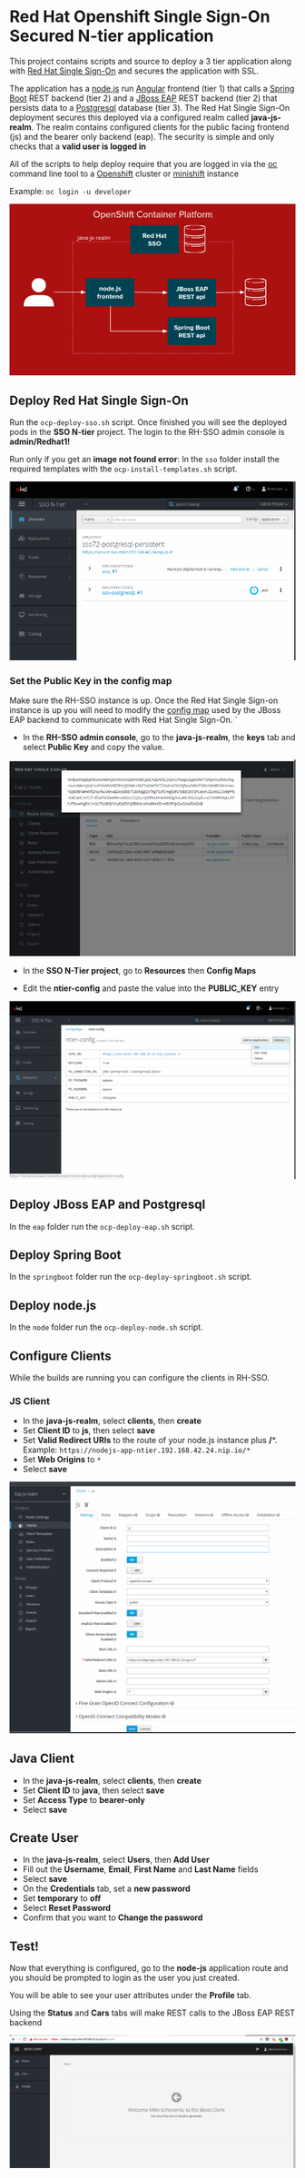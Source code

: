 # Red Hat Openshift Single Sign-On Secured N-tier application

This project contains scripts and source to deploy a 3 tier application along with [Red Hat Single Sign-On](https://access.redhat.com/products/red-hat-single-sign-on) and secures the application with SSL.

The application has a [node.js](https://nodejs.org/en/) run [Angular](https://angular.io/) frontend (tier 1) that calls a 
[Spring Boot](http://spring.io/projects/spring-boot) REST backend (tier 2) and a 
[JBoss EAP](https://access.redhat.com/products/red-hat-jboss-enterprise-application-platform/) REST backend (tier 2) that persists data
to a [Postgresql](https://www.postgresql.org/) database (tier 3).
The Red Hat Single Sign-On deployment secures this deployed via a configured realm called **java-js-realm**.  The realm contains
configured clients for the public facing frontend (js) and the bearer only backend (eap). The security is simple and only checks that a **valid user is logged in**

All of the scripts to help deploy require that you are logged in via the [oc](https://docs.openshift.com/container-platform/3.10/cli_reference/get_started_cli.html) command line tool to 
a [Openshift](https://www.openshift.com/) cluster or [minishift](https://www.okd.io/minishift/) instance

Example: `oc login -u developer`

![screenshot](./screenshots/summary.png)

## Deploy Red Hat Single Sign-On

Run the `ocp-deploy-sso.sh` script.  Once finished you will see the deployed pods in the **SSO N-tier** project.
The login to the RH-SSO admin console is **admin/Redhat1!**

Run only if you get an **image not found error**: In the `sso` folder install the required templates with the `ocp-install-templates.sh` script.

![screenshot](./screenshots/sso.png)

### Set the Public Key in the config map

Make sure the RH-SSO instance is up. Once the Red Hat Single Sign-on instance is up you will need to modify the [config map](https://docs.openshift.com/container-platform/3.10/dev_guide/configmaps.html) used
by the JBoss EAP backend to communicate with Red Hat Single Sign-On.
`
* In the **RH-SSO admin console**, go to the **java-js-realm**, the **keys** tab and select **Public Key** and copy the value.

![screenshot](./screenshots/key.png)

* In the **SSO N-Tier project**, go to **Resources** then **Config Maps**

* Edit the **ntier-config** and paste the value into the **PUBLIC_KEY** entry

![screenshot](./screenshots/config.png)

## Deploy JBoss EAP and Postgresql

In the `eap` folder run the `ocp-deploy-eap.sh` script.

## Deploy Spring Boot

In the `springboot` folder run the `ocp-deploy-springboot.sh` script.

## Deploy node.js

In the `node` folder run the `ocp-deploy-node.sh` script.

## Configure Clients

While the builds are running you can configure the clients in RH-SSO. 

### JS Client
* In the **java-js-realm**, select **clients**, then **create**
* Set **Client ID** to **js**, then select **save**
* Set **Valid Redirect URIs** to the route of your node.js instance plus **/***.  Example: `https://nodejs-app-ntier.192.168.42.24.nip.io/*`
* Set **Web Origins** to `*` 
* Select **save**

![screenshot](./screenshots/js.png)

## Java Client
* In the **java-js-realm**, select **clients**, then **create**
* Set **Client ID** to **java**, then select **save**
* Set **Access Type** to **bearer-only**
* Select **save**
 
## Create User

* In the **java-js-realm**, select **Users**, then **Add User**
* Fill out the **Username**, **Email**, **First Name** and **Last Name** fields
* Select **save**
* On the **Credentials** tab, set a **new password**
* Set **temporary** to **off**
* Select **Reset Password**
* Confirm that you want to **Change the password**

## Test!

Now that everything is configured, go to the **node-js** application route and you should be prompted to login as the user you just created.

You will be able to see your user attributes under the **Profile** tab.

Using the **Status** and **Cars** tabs will make REST calls to the JBoss EAP REST backend

![screenshot](./screenshots/test.png)


